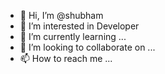 - 👋 Hi, I’m @shubham
- 👀 I’m interested in Developer
- 🌱 I’m currently learning ...
- 💞️ I’m looking to collaborate on ...
- 📫 How to reach me ...

<!---
shubkushwha/shubkushwha is a ✨ special ✨ repository because its `README.md` (this file) appears on your GitHub profile.
You can click the Preview link to take a look at your changes.
--->
